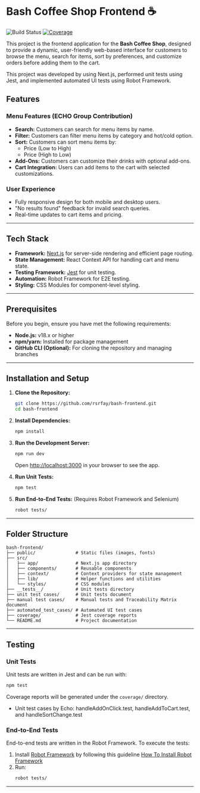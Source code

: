 # Bash Coffee Shop Frontend ☕️
![Build Status](https://github.com/rsrfay/Bash-Frontend/actions/workflows/webpack.yml/badge.svg) 
[![Coverage](https://img.shields.io/badge/Coverage-97%25-brightgreen.svg)](https://github.com/rsrfay/Bash-Frontend/blob/f5cdda.../README.md)

This project is the frontend application for the **Bash Coffee Shop**, designed to provide a dynamic, user-friendly web-based interface for customers to browse the menu, search for items, sort by preferences, and customize orders before adding them to the cart.

This project was developed by using Next.js, performed unit tests using Jest, and implemented automated UI tests using Robot Framework.

## Features

### Menu Features (ECHO Group Contribution)
- **Search:** Customers can search for menu items by name.
- **Filter:** Customers can filter menu items by category and hot/cold option.
- **Sort:** Customers can sort menu items by:
  - Price (Low to High)
  - Price (High to Low)
- **Add-Ons:** Customers can customize their drinks with optional add-ons.
- **Cart Integration:** Users can add items to the cart with selected customizations.

### User Experience
- Fully responsive design for both mobile and desktop users.
- "No results found" feedback for invalid search queries.
- Real-time updates to cart items and pricing.

---

## Tech Stack
- **Framework:** [Next.js](https://nextjs.org/) for server-side rendering and efficient page routing.
- **State Management:** React Context API for handling cart and menu state.
- **Testing Framework:** [Jest](https://jestjs.io/) for unit testing.
- **Automation:** Robot Framework for E2E testing.
- **Styling:** CSS Modules for component-level styling.

---

## Prerequisites

Before you begin, ensure you have met the following requirements:
- **Node.js:** v18.x or higher
- **npm/yarn:** Installed for package management
- **GitHub CLI (Optional):** For cloning the repository and managing branches

---

## Installation and Setup

1. **Clone the Repository:**
   ```bash
   git clone https://github.com/rsrfay/bash-frontend.git
   cd bash-frontend
   ```

2. **Install Dependencies:**
   ```bash
   npm install
   ```

3. **Run the Development Server:**
   ```bash
   npm run dev
   ```
   Open [http://localhost:3000](http://localhost:3000) in your browser to see the app.

4. **Run Unit Tests:**
   ```bash
   npm test
   ```

5. **Run End-to-End Tests:**
   (Requires Robot Framework and Selenium)
   ```bash
   robot tests/
   ```

---

## Folder Structure

```
bash-frontend/
├── public/               # Static files (images, fonts)
├── src/
│   ├── app/              # Next.js app directory
│   ├── components/       # Reusable components
│   ├── context/          # Context providers for state management
│   ├── lib/              # Helper functions and utilities
│   └── styles/           # CSS modules
├── __tests__/            # Unit tests directory
├── unit test cases/      # Unit tests document
├── manual test cases/    # Manual tests and Traceability Matrix document 
├── automated_test_cases/ # Automated UI test cases
├── coverage/             # Jest coverage reports
└── README.md             # Project documentation
```

---

## Testing

### Unit Tests
Unit tests are written in Jest and can be run with:
```bash
npm test
```
Coverage reports will be generated under the `coverage/` directory.
- Unit test cases by Echo: handleAddOnClick.test, handleAddToCart.test, and handleSortChange.test

### End-to-End Tests
End-to-end tests are written in the Robot Framework. To execute the tests:
1. Install [Robot Framework](https://robotframework.org/) by following this guideline [How To Install Robot Framework](https://docs.robotframework.org/docs/getting_started/testing)
2. Run:
   ```bash
   robot tests/
   ```

---
